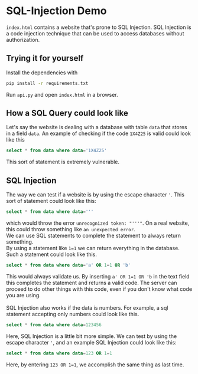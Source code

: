 # SQL-Injection Demo
`index.html` contains a website that's prone to SQL Injection. 
SQL Injection is a code injection technique that can be used to access databases without authorization.

## Trying it for yourself
Install the dependencies with
```bash
pip install -r requirements.txt
```
Run `api.py` and open `index.html` in a browser.

## How a SQL Query could look like
Let's say the website is dealing with a database with table `data` that stores in a field `data`. An example of checking
if the code `1X4Z25` is valid could look like this
```sql
select * from data where data='1X4Z25'
```
This sort of statement is extremely vulnerable.
## SQL Injection
The way we can test if a website is by using the escape character `'`. This sort of statement
could look like this: 
```sql
select * from data where data='''
```
which would throw the error `unrecognized token: "'''"`.
On a real website, this could throw something like `an unexpected error`.<br>
We can use SQL statements to complete the statement to always return something.<br>
By using a statement like `1=1` we can return everything in the database.
Such a statement could look like this.
```sql
select * from data where data='a' OR 1=1 OR 'b'
```
This would always validate us. By inserting `a' OR 1=1 OR 'b` in the text field this completes
the statement and returns a valid code.
The server can proceed to do other things with this code, even if you don't know what code you are using.<br>
<br>
SQL Injection also works if the data is numbers. For example, a sql statement accepting only numbers
could look like this.

```sql
select * from data where data=123456
```

Here, SQL Injection is a little bit more simple. We can test by using the escape character `'`,
and an example SQL Injection could look like this:
```sql
select * from data where data=123 OR 1=1
```
Here, by entering `123 OR 1=1`, we accomplish the same thing as last time.



